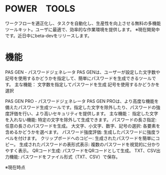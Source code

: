 # POWER　TOOLS
ワークフローを適正化し、タスクを自動化し、生産性を向上させる無料の多機能ツールキット。ユーザに最適で、効率的な作業環境を提供します。
※現在開発中です。近日中にbeta-devをリリースします。
# 機能
PAS GEN - パスワードジェネレータ
PAS GENは、ユーザーが設定した文字数や記号を使用するかどうかを指定して、簡単にパスワードを生成できるツールです。
主な機能：
文字数を指定してパスワードを生成
記号を使用するかどうかを選択

PAS GEN PRO - パスワードジェネレータ
PAS GEN PROは、より高度な機能を備えたパスワード生成ツールです。指定した文字を除外したり、パスワードの強度評価を行い、より高いセキュリティを提供します。
主な機能：
指定した文字を入れない機能: 特定の文字を除外して生成できます。
パスワードの長さ指定: 任意の長さのパスワードを生成。
大文字、小文字、数字、記号の選択: 各要素を含めるかどうかを選べます。
パスワード強度評価: 生成したパスワードに強度ラベルを付けます。
クリップボードへのコピー: 生成されたパスワードを簡単にコピー。
生成されたパスワードの表形式表示: 複数のパスワードを視覚的に分かりやすく表示。
QRコード生成: パスワードをQRコードとして生成。
TXT、CSV出力機能: パスワードをファイル形式（TXT、CSV）で保存。

※現在時点
